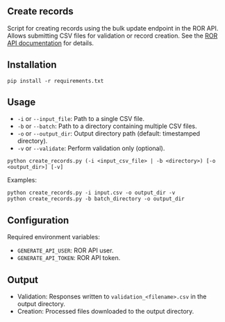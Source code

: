 ## Create records

Script for creating records using the bulk update endpoint in the ROR API. Allows submitting CSV files for validation or record creation. See the [ROR API documentation](https://github.com/ror-community/ror-api?tab=readme-ov-file#create-new-record-file-v2-only) for details.

## Installation

```
pip install -r requirements.txt
```

## Usage

- `-i` or `--input_file`: Path to a single CSV file.
- `-b` or `--batch`: Path to a directory containing multiple CSV files.
- `-o` or `--output_dir`: Output directory path (default: timestamped directory).
- `-v` or `--validate`: Perform validation only (optional).

```
python create_records.py (-i <input_csv_file> | -b <directory>) [-o <output_dir>] [-v]
```

Examples:

```
python create_records.py -i input.csv -o output_dir -v
python create_records.py -b batch_directory -o output_dir
```

## Configuration

Required environment variables:
- `GENERATE_API_USER`: ROR API user.
- `GENERATE_API_TOKEN`: ROR API token.

## Output

- Validation: Responses written to `validation_<filename>.csv` in the output directory.
- Creation: Processed files downloaded to the output directory.